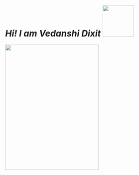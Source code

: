   # *Hi! I am Vedanshi Dixit*   <img src="https://media.giphy.com/media/C7o9DQBDU9WNLdacG1/giphy.gif" width="100"/>
 
<div align="left">
  <img src="https://media.giphy.com/media/RM4r6kwnckWAEt71RQ/giphy-downsized-large.gif" width="300" height="400"/>
</div>

